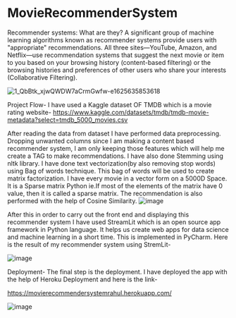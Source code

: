 # MovieRecommenderSystem

Recommender systems: What are they?
A significant group of machine learning algorithms known as recommender systems provide users with "appropriate" recommendations. All three sites—YouTube, Amazon, and Netflix—use recommendation systems that suggest the next movie or item to you based on your browsing history (content-based filtering) or the browsing histories and preferences of other users who share your interests (Collaborative Filtering).

![1_QbBtk_xjwQWDW7aCrmGwfw-e1625635853618](https://user-images.githubusercontent.com/87760177/212707600-2bdec3ca-254c-4c11-9871-3db241aae501.jpeg)


Project Flow-
I have used a Kaggle dataset OF TMDB which is a movie rating website- https://www.kaggle.com/datasets/tmdb/tmdb-movie-metadata?select=tmdb_5000_movies.csv

After reading the data from dataset I have performed data preprocessing. Dropping unwanted columns since I am making a content based recommender system, I am only keeping those features which will help me create a TAG to make recommendations. I have also done Stemming using nltk library. I have done text vectorization(by also removing stop words) using Bag of words technique. This bag of words will be used to create matrix factorization. I have every movie in a vector form on a 5000D Space. It is a Sparse matrix Python ie.If most of the elements of the matrix have 0 value, then it is called a sparse matrix. The recommendation is also performed with the help of Cosine Similarity.
![image](https://user-images.githubusercontent.com/87760177/212707336-8041bfc5-19bc-4ce1-aed5-c7c0304fb6f7.png)


After this in order to carry out the front end and displaying this recommender system I have used StreamLit which is an open source app framework in Python language. It helps us create web apps for data science and machine learning in a short time. This is implemented in PyCharm.
Here is the result of my recommender system using StremLit-

![image](https://user-images.githubusercontent.com/87760177/212705831-28106e9e-50c2-456d-ae61-a5f88c22fe4c.png)

Deployment-
The final step is the deployment. I have deployed the app with the help of Heroku Deployment and here is the link-

https://movierecommendersystemrahul.herokuapp.com/

![image](https://user-images.githubusercontent.com/87760177/212706646-b28b816f-d561-4e9b-8848-e1ef46b5b666.png)

